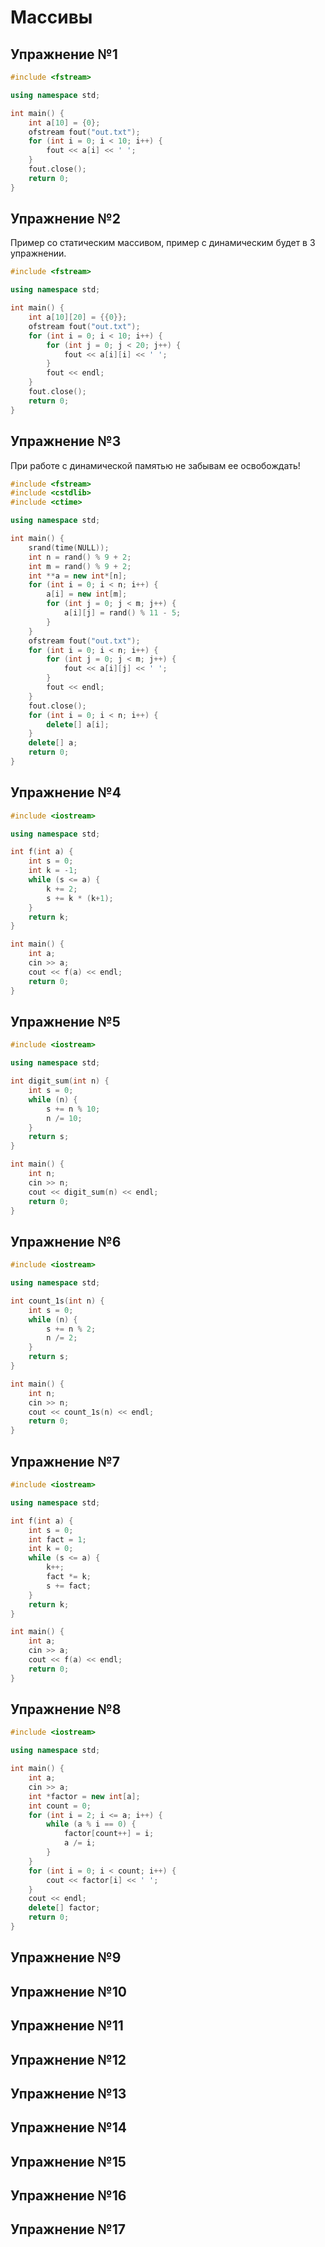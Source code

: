 # Массивы
## Упражнение №1

```cpp
#include <fstream>

using namespace std;

int main() {
    int a[10] = {0};
    ofstream fout("out.txt");
    for (int i = 0; i < 10; i++) {
        fout << a[i] << ' ';
    }
    fout.close();
    return 0;
}
```
## Упражнение №2
Пример со статическим массивом, пример с динамическим будет в 3 упражнении.

```cpp
#include <fstream>

using namespace std;

int main() {
    int a[10][20] = {{0}};
    ofstream fout("out.txt");
    for (int i = 0; i < 10; i++) {
        for (int j = 0; j < 20; j++) {
            fout << a[i][i] << ' ';
        }
        fout << endl;
    }
    fout.close();
    return 0;
}
```

## Упражнение №3
При работе с динамической памятью не забывам ее освобождать!

```cpp
#include <fstream>
#include <cstdlib>
#include <ctime>

using namespace std;

int main() {
    srand(time(NULL));
    int n = rand() % 9 + 2;
    int m = rand() % 9 + 2;
    int **a = new int*[n];
    for (int i = 0; i < n; i++) {
        a[i] = new int[m];
        for (int j = 0; j < m; j++) {
            a[i][j] = rand() % 11 - 5;
        }
    }
    ofstream fout("out.txt");
    for (int i = 0; i < n; i++) {
        for (int j = 0; j < m; j++) {
            fout << a[i][j] << ' ';
        }
        fout << endl;
    }
    fout.close();
    for (int i = 0; i < n; i++) {
        delete[] a[i];
    }
    delete[] a;
    return 0;
}
```

## Упражнение №4

```cpp
#include <iostream>

using namespace std;

int f(int a) {
    int s = 0;
    int k = -1;
    while (s <= a) {
        k += 2;
        s += k * (k+1);
    }
    return k;
}

int main() {
    int a;
    cin >> a;
    cout << f(a) << endl;
    return 0;
}
```

## Упражнение №5

```cpp
#include <iostream>

using namespace std;

int digit_sum(int n) {
    int s = 0;
    while (n) {
        s += n % 10;
        n /= 10;
    }
    return s;
}

int main() {
    int n;
    cin >> n;
    cout << digit_sum(n) << endl;
    return 0;
}
```

## Упражнение №6

```cpp
#include <iostream>

using namespace std;

int count_1s(int n) {
    int s = 0;
    while (n) {
        s += n % 2;
        n /= 2;
    }
    return s;
}

int main() {
    int n;
    cin >> n;
    cout << count_1s(n) << endl;
    return 0;
}
```

## Упражнение №7

```cpp
#include <iostream>

using namespace std;

int f(int a) {
    int s = 0;
    int fact = 1;
    int k = 0;
    while (s <= a) {
        k++;
        fact *= k;
        s += fact;
    }
    return k;
}

int main() {
    int a;
    cin >> a;
    cout << f(a) << endl;
    return 0;
}
```

## Упражнение №8

```cpp
#include <iostream>

using namespace std;

int main() {
    int a;
    cin >> a;
    int *factor = new int[a];
    int count = 0;
    for (int i = 2; i <= a; i++) {
        while (a % i == 0) {
            factor[count++] = i;
            a /= i; 
        }
    }
    for (int i = 0; i < count; i++) {
        cout << factor[i] << ' ';
    }
    cout << endl;
    delete[] factor;
    return 0;
}
```

## Упражнение №9
## Упражнение №10
## Упражнение №11
## Упражнение №12
## Упражнение №13
## Упражнение №14
## Упражнение №15
## Упражнение №16
## Упражнение №17